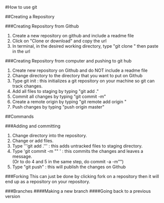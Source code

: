 #How to use git

##Creating a Repository

###Creating Repository from Github

1. Create a new repository on github and include a readme file
2. Click on "Clone or download" and copy the url
3. In terminal, in the desired working directory, type "git clone " then paste in the url

###Creating Repository from computer and pushing to git hub

1. Create new repository on Github and do NOT include a readme file
2. Change directory to the directory that you want to put on Github
3. Type git init : this initializes a git repository on your machine so git can track changes.
4. Add all files to staging by typing "git add ."
5. Commit all changes by typing "git commit -m"
6. Create a remote origin by typing "git remote add origin <url goes here>"
7. Push changes by typing "push origin master"

##Commands

###Adding and committing 
1. Change directory into the repository.		
2. Change or add files.		
3. Type '''git add .''' : this adds untracked files to staging directory.		
4. Type 'git commit -m "<message here>" ' : this commits the changes and leaves a message.  		
  (Or to do 4 and 5 in the same step, do commit -a -m"")		
5. Type "git push" : this will publish the changes on Github		

###Forking
This can just be done by clicking fork on a repository then it will end up as a repository on your repository.

###Branches
####Making a new branch
####Going back to a previous version
